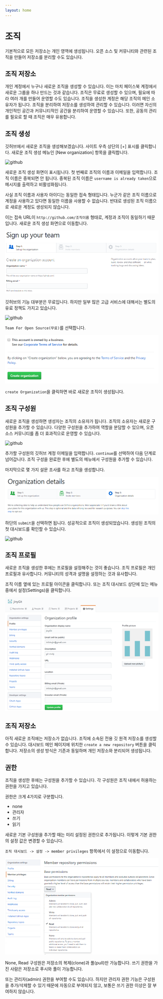 ```yaml
---
layout: home
---
```

# 조직
기본적으로 모든 저장소는 개인 영역에 생성됩니다. 
오픈 소스 및 커뮤니티와 관련된 조직을 만들어 저장소를 분리할 수도 있습니다.

## 조직 저장소
개인 계정에서 누구나 새로운 조직을 생성할 수 있습니다. 이는 마치 페이스북 계정에서 새로운 그룹을 하나 만드는 것과 같습니다. 
조직은 무료로 생성할 수 있으며, 필요에 따라 여러 개를 만들어 운영할 수도 있습니다. 조직을 생성한 계정은 해당 조직의 메인 소유자가 됩니다. 
조직을 분리하여 저장소를 생성하여 관리할 수 있습니다. 이러면 자신의 개인적인 공간과 커뮤니티적인 공간을 분리하여 운영할 수 있습니다. 
또한, 공동의 관리를 필요로 할 때 조직은 매우 유용합니다. 

## 조직 생성
깃허브에서 새로운 조직을 생성해보겠습니다. 사이트 우측 상단의 [+] 표시를 클릭합니다. 
새로운 조직 생성 메뉴인 [New organization] 항목을 클릭합니다.

![github](./img/organization_01.jpg)

새로운 조직 생성 화면이 표시됩니다. 첫 번째로 조직의 이름과 이메일을 입력합니다. 
조직 이름은 중복되면 안 됩니다. 중복된 조직 이름은 `username is already taken`으로 메시지를 출력하고 비활성화됩니다.

사실 조직 이름과 사용자 아이디는 동일한 접속 형태입니다. 누군가 같은 조직 이름으로 계정을 사용하고 있다면 동일한 이름을 사용할 수 없습니다. 
반대로 생성된 조직 이름으로 새로운 계정도 생성되지 않습니다.

이는 접속 URL이 `http://github.com/조직이름` 형태로, 계정과 조직이 동일하기 때문입니다. 새로운 조직 생성 화면으로 이동합니다.

![github](./img/organization_02.png) 

깃허브의 기능 대부분은 무료입니다. 하지만 일부 많은 고급 서비스에 대해서는 별도의 유료 정책도 가지고 있습니다.

![github](./img/organization_03.jpg) 

`Team For Open Source(무료)`를 선택합니다.

![github](./img/organization_04.png)

`create Organization`을 클릭하면 바로 새로운 조직이 생성됩니다. 

## 조직 구성원
새로운 조직을 생성하면 생성자는 조직의 소유자가 됩니다. 조직의 소유자는 새로운 구성원을 추가할 수 있습니다. 
다양한 구성원을 추가하여 역할을 분담할 수 있으며, 오픈 소스 커뮤니티를 좀 더 효과적으로 운영할 수 있습니다.

![github](./img/organization_05.jpg) 

추가할 구성원의 깃허브 계정 이메일을 입력합니다. `continue`를 선택하여 다음 단계로 넘어갑니다. 
조직 구성을 완료한 후에 별도의 메뉴에서 구성원을 추가할 수 있습니다. 

마지막으로 몇 가지 설문 조사를 하고 조직을 생성합니다.

![github](./img/organization_06.png)

하단의 `submit`을 선택하면 됩니다. 성공적으로 조직이 생성되었습니다. 
생성된 조직의 첫 대시보드를 확인할 수 있습니다.

![github](./img/organization_07.jpg)


## 조직 프로필
새로운 조직을 생성한 후에는 프로필을 설정해주는 것이 좋습니다. 조직 프로필은 개인 프로필과 유사합니다. 
커뮤니티의 성격과 설명을 설정하는 것과 유사합니다.

조직 이름 옆에 있는 프로필 아이콘을 클릭합니다. 
또는 조직 대시보드 상단에 있는 메뉴 중에서 설정(Settings)을 클릭합니다.

![github](./img/organization_08.png)


## 조직 저장소
아직 새로운 조직에는 저장소가 없습니다. 조직에 소속된 전용 깃 원격 저장소를 생성할 수 있습니다.
대시보드 메인 페이지에 위치한 `create a new repository` 버튼을 클릭합니다. 
저장소의 생성 방식은 기존과 동일하며 개인 저장소와 분리되어 생성됩니다.

## 권한
조직을 생성한 후에는 구성원을 추가할 수 있습니다. 각 구성원은 조직 내에서 허용하는 권한을 가지고 있습니다. 

권한은 크게 4가지로 구분합니다.
* none
* 관리자
* 쓰기
* 읽기

새로운 기본 구성원을 추가할 때는 미리 설정된 권한으로 추가됩니다. 
이렇게 기본 권한의 설정 값은 변경할 수 있습니다.

`조직 대시보드 -> 설정 -> member privileges` 항목에서 이 설정으로 이동합니다.

![github](./img/organization_09.png)

None, Read 구성원은 저장소의 복제(clone)과 풀(pull)만 가능합니다. 
쓰기 권한을 가진 사람은 저장소로 푸시와 풀이 가능합니다.

또는 관리자(admin) 권한을 부여할 수도 있습니다. 
하지만 관리자 권한 기능은 구성원을 추가/삭제할 수 있기 때문에 자동으로 부여되지 않고, 보통은 쓰기 권한 이상은 잘 부여하지 않습니다.